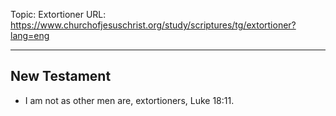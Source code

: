 Topic: Extortioner
URL: https://www.churchofjesuschrist.org/study/scriptures/tg/extortioner?lang=eng

---

## New Testament

- I am not as other men are, extortioners, Luke 18:11.

